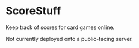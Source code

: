 # ScoreStuff
Keep track of scores for card games online.

Not currently deployed onto a public-facing server.
